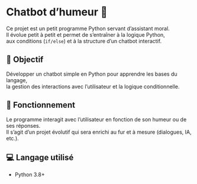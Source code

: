 # Chatbot d’humeur 🤖

Ce projet est un petit programme Python servant d’assistant moral.  
Il évolue petit à petit et permet de s’entraîner à la logique Python,  
aux conditions (`if/else`) et à la structure d’un chatbot interactif.

## 🎯 Objectif
Développer un chatbot simple en Python pour apprendre les bases du langage,  
la gestion des interactions avec l’utilisateur et la logique conditionnelle.

## 🚀 Fonctionnement
Le programme interagit avec l’utilisateur en fonction de son humeur ou de ses réponses.  
Il s’agit d’un projet évolutif qui sera enrichi au fur et à mesure (dialogues, IA, etc.).

## 💻 Langage utilisé
- Python 3.8+
